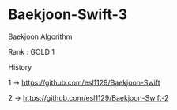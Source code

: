 # Baekjoon-Swift-3
Baekjoon Algorithm

Rank : GOLD 1



History

1 -> https://github.com/esl1129/Baekjoon-Swift

2 -> https://github.com/esl1129/Baekjoon-Swift-2

